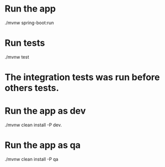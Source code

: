 # Run the app
./mvnw spring-boot:run

# Run tests
./mvnw test

# The integration tests was run before others tests.

# Run the app as dev 
 ./mvnw clean install -P dev.

# Run the app as qa 
 ./mvnw clean install -P qa
